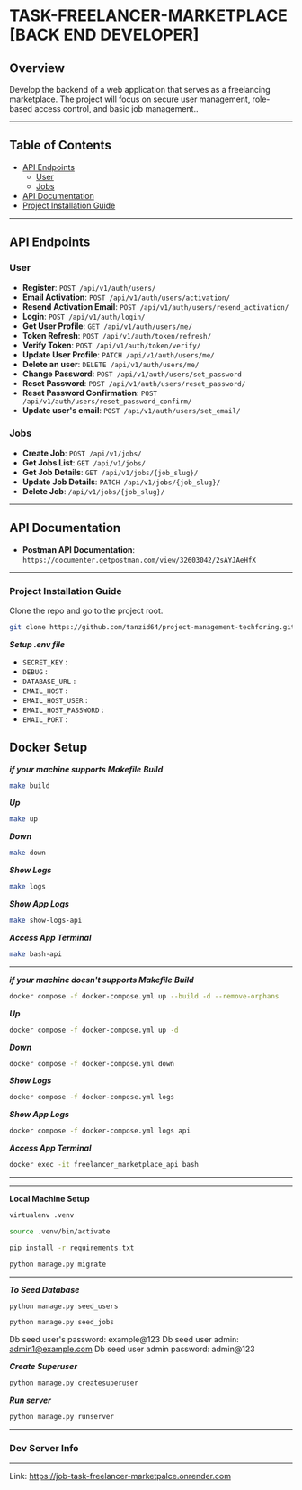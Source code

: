 
# TASK-FREELANCER-MARKETPLACE [BACK END DEVELOPER]
## Overview

Develop the backend of a web application that serves as a freelancing marketplace. The
project will focus on secure user management, role-based access control, and basic job
management..

---

## Table of Contents
- [API Endpoints](#api-endpoints)
  - [User](#user)
  - [Jobs](#jobs)
- [API Documentation](#api-documentation)
- [Project Installation Guide](#project-installation-guide)

---
## API Endpoints

### **User**
- **Register**: `POST /api/v1/auth/users/`
- **Email Activation**: `POST /api/v1/auth/users/activation/`
- **Resend Activation Email**: `POST /api/v1/auth/users/resend_activation/`
- **Login**: `POST /api/v1/auth/login/`
- **Get User Profile**: `GET /api/v1/auth/users/me/`
- **Token Refresh**: `POST /api/v1/auth/token/refresh/`
- **Verify Token**: `POST /api/v1/auth/token/verify/`
- **Update User Profile**: `PATCH /api/v1/auth/users/me/`
- **Delete an user**: `DELETE /api/v1/auth/users/me/`
- **Change Password**: `POST /api/v1/auth/users/set_password`
- **Reset Password**: `POST /api/v1/auth/users/reset_password/`
- **Reset Password Confirmation**: `POST /api/v1/auth/users/reset_password_confirm/`
- **Update user's email**: `POST /api/v1/auth/users/set_email/`

### **Jobs**
- **Create Job**: `POST /api/v1/jobs/`
- **Get Jobs List**: `GET /api/v1/jobs/`
- **Get Job Details**: `GET /api/v1/jobs/{job_slug}/`
- **Update Job Details**: `PATCH /api/v1/jobs/{job_slug}/`
- **Delete Job**: `/api/v1/jobs/{job_slug}/`
---

## API Documentation
- **Postman API Documentation**: `https://documenter.getpostman.com/view/32603042/2sAYJAeHfX`

---


### Project Installation Guide

Clone the repo and go to the project root.
```bash
git clone https://github.com/tanzid64/project-management-techforing.git
```
***Setup .env file***
- `SECRET_KEY` : 
- `DEBUG` : 
- `DATABASE_URL` : 
- `EMAIL_HOST` : 
- `EMAIL_HOST_USER` : 
- `EMAIL_HOST_PASSWORD` : 
- `EMAIL_PORT` : 

**Docker Setup**
---
***if your machine supports Makefile***
***Build***
```bash
make build
```
***Up***
```bash
make up
```
***Down***
```bash
make down
```
***Show Logs***
```bash
make logs
```
***Show App Logs***
```bash
make show-logs-api
```
***Access App Terminal***
```bash
make bash-api
```
---
***if your machine doesn't supports Makefile***
***Build***
```bash
docker compose -f docker-compose.yml up --build -d --remove-orphans
```
***Up***
```bash
docker compose -f docker-compose.yml up -d
```
***Down***
```bash
docker compose -f docker-compose.yml down
```
***Show Logs***
```bash
docker compose -f docker-compose.yml logs
```
***Show App Logs***
```bash
docker compose -f docker-compose.yml logs api
```
***Access App Terminal***
```bash
docker exec -it freelancer_marketplace_api bash
```
---

---
**Local Machine Setup**
```bash
virtualenv .venv
```
```bash
source .venv/bin/activate
```
```bash
pip install -r requirements.txt
```
```bash
python manage.py migrate
```
---
***To Seed Database***
```bash
python manage.py seed_users
```
```bash
python manage.py seed_jobs
```
Db seed user's password: example@123
Db seed user admin: admin1@example.com
Db seed user admin password: admin@123

***Create Superuser***
```bash
python manage.py createsuperuser
```
***Run server***
```bash
python manage.py runserver
```
---

### Dev Server Info
---
Link: https://job-task-freelancer-marketpalce.onrender.com